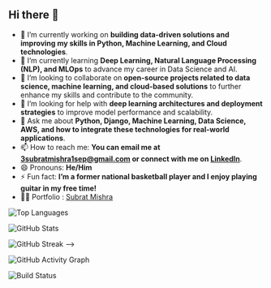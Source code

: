 ## Hi there 👋

<!--
**Subrat1920/Subrat1920** is a ✨ _special_ ✨ repository because its `README.md` (this file) appears on your GitHub profile.

Here are some ideas to get you started:
-->

- 🔭 I’m currently working on **building data-driven solutions and improving my skills in Python, Machine Learning, and Cloud technologies**.  
- 🌱 I’m currently learning **Deep Learning, Natural Language Processing (NLP), and MLOps** to advance my career in Data Science and AI.  
- 👯 I’m looking to collaborate on **open-source projects related to data science, machine learning, and cloud-based solutions** to further enhance my skills and contribute to the community.  
- 🤔 I’m looking for help with **deep learning architectures and deployment strategies** to improve model performance and scalability.  
- 💬 Ask me about **Python, Django, Machine Learning, Data Science, AWS, and how to integrate these technologies for real-world applications**.  
- 📫 How to reach me: **You can email me at 3subratmishra1sep@gmail.com or connect with me on [LinkedIn](https://www.linkedin.com/in/subrat-mishra-579a41240/)**.  
- 😄 Pronouns: **He/Him**  
- ⚡ Fun fact: **I’m a former national basketball player and I enjoy playing guitar in my free time!**  
- 🧑‍🦰 Portfolio : [Subrat Mishra](https://mishra-subrat.netlify.app)


<!-- GitHub Top Languages -->
![Top Languages](https://github-readme-stats.vercel.app/api/top-langs/?username=Subrat1920&layout=compact&theme=dark)


<!-- GitHub Stats Card -->
 ![GitHub Stats](https://github-readme-stats.vercel.app/api?username=Subrat1920&show_icons=true&theme=dark) 

<!-- GitHub Streak Card -->
![GitHub Streak](https://streak-stats.demolab.com/?user=Subrat1920&theme=dark) -->

<!-- GitHub Activity Graph -->
![GitHub Activity Graph](https://github-readme-activity-graph.vercel.app/graph?username=Subrat1920&theme=github-dark)

<!-- ## 🚧 Project Status -->

![Build Status](https://img.shields.io/github/workflow/status/username/repository-name/CI?label=CI&logo=github&style=for-the-badge) 


<!-- GitHub Trophies
[![Trophy](https://github-profile-trophy.vercel.app/?username=Subrat1920&theme=dark)](https://github.com/ryo-ma/github-profile-trophy) -->
